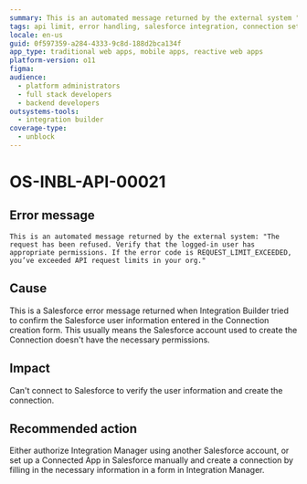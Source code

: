 ```yaml
---
summary: This is an automated message returned by the external system "The request has been refused. Verify that the logged-in user has appropriate permissions. If the error code is REQUEST_LIMIT_EXCEEDED, you’ve exceeded API request limits in your org.
tags: api limit, error handling, salesforce integration, connection setup, permission issues
locale: en-us
guid: 0f597359-a284-4333-9c8d-188d2bca134f
app_type: traditional web apps, mobile apps, reactive web apps
platform-version: o11
figma:
audience:
  - platform administrators
  - full stack developers
  - backend developers
outsystems-tools:
  - integration builder
coverage-type:
  - unblock
---
```


# OS-INBL-API-00021

## Error message

`This is an automated message returned by the external system: "The request has been refused. Verify that the logged-in user has appropriate permissions. If the error code is REQUEST_LIMIT_EXCEEDED, you’ve exceeded API request limits in your org."`

## Cause

This is a Salesforce error message returned when Integration Builder tried to confirm the Salesforce user information entered in the Connection creation form.
This usually means the Salesforce account used to create the Connection doesn't have the necessary permissions.

## Impact

Can't connect to Salesforce to verify the user information and create the connection.

## Recommended action

Either authorize Integration Manager using another Salesforce account, or set up a Connected App in Salesforce manually and create a connection by filling in the necessary information in a form in Integration Manager.
